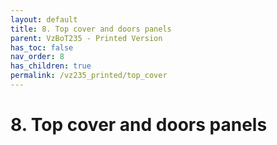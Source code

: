 ```yaml
---
layout: default
title: 8. Top cover and doors panels
parent: VzBoT235 - Printed Version
has_toc: false
nav_order: 8
has_children: true
permalink: /vz235_printed/top_cover
---
```


# 8. Top cover and doors panels